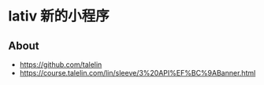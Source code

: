 # lativ 新的小程序

## About

- https://github.com/talelin
- https://course.talelin.com/lin/sleeve/3%20API%EF%BC%9ABanner.html
